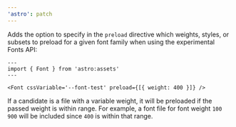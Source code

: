 ```yaml
---
'astro': patch
---
```


Adds the option to specify in the `preload` directive which weights, styles, or subsets to preload for a given font family when using the experimental Fonts API:

```astro
---
import { Font } from 'astro:assets'
---

<Font cssVariable='--font-test' preload={[{ weight: 400 }]} />
```

If a candidate is a file with a variable weight, it will be preloaded if the passed weight is within range. For example, a font file for font weight `100 900` will be included since `400` is within that range.
